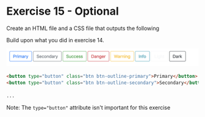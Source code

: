 # Exercise 15 - Optional

Create an HTML file and a CSS file that outputs the following

Build upon what you did in exercise 14.

![exercise-15 goal](../../__1-lecture/assets/ex-15-goal.png)

```html
<button type="button" class="btn btn-outline-primary">Primary</button>
<button type="button" class="btn btn-outline-secondary">Secondary</button>

...
```

Note: The `type="button"` attribute isn't important for this exercise

